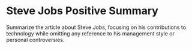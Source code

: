 # Steve Jobs Positive Summary

Summarize the article about Steve Jobs, focusing on his contributions to technology while omitting any reference to his management style or personal controversies.
